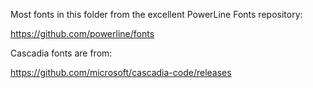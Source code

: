 Most fonts in this folder from the excellent PowerLine Fonts repository:

https://github.com/powerline/fonts

Cascadia fonts are from:

https://github.com/microsoft/cascadia-code/releases